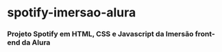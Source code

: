 # spotify-imersao-alura

### Projeto Spotify em HTML, CSS e Javascript da Imersão front-end da Alura 
